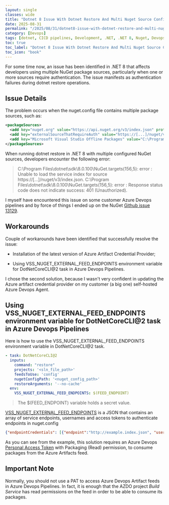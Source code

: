 ```yaml
---
layout: single
classes: wide
title: "Dotnet 8 Issue With Dotnet Restore And Multi Nuget Source Configured"
date: 2025-08-31
permalink: "/2025/08/31/dotnet8-issue-with-dotnet-restore-and-multi-nuget-source-configured/"
category: [Devops]
tags: [dotnet, CICD pipelines, Development, .NET, .NET 8, Nuget, Devops, Azure Devops]
toc: true
toc_label: "Dotnet 8 Issue With Dotnet Restore And Multi Nuget Source Configured"
toc_icon: "book"
---
```

For some time now, an issue has been identified in .NET 8 that affects developers using multiple NuGet package sources, particularly when one or more sources require authentication. The issue manifests as authentication failures during dotnet restore operations.

## Issue Details
The problem occurs when the nuget.config file contains multiple package sources, such as:

```xml
<packageSources>
  <add key="nuget.org" value="https://api.nuget.org/v3/index.json" protocolVersion="3" />
  <add key="externalSourceThatRequireAuth" value="https://[...]/nuget/v3/index.json"/>
  <add key="Microsoft Visual Studio Offline Packages" value="C:\Program Files (x86)\Microsoft SDKs\NuGetPackages\" />
</packageSources>
```

When running dotnet restore in .NET 8 with multiple configured NuGet sources, developers encounter the following error:
> C:\Program Files\dotnet\sdk\8.0.100\NuGet.targets(156,5): error : Unable to load the service index for source https://[...]/nuget/v3/index.json. 
> C:\Program Files\dotnet\sdk\8.0.100\NuGet.targets(156,5): error : Response status code does not indicate success: 401 (Unauthorized). 

I myself have encountered this issue on some customer Azure Devops pipelines and by force of things I ended up on the NuGet [Github issue 13129](https://github.com/NuGet/Home/issues/13129).

## Workarounds

Couple of workarounds have been identified that successfully resolve the issue:

- Installation of the latest version of Azure Artifact Credential Provider;

- Using VSS_NUGET_EXTERNAL_FEED_ENDPOINTS environment variable for DotNetCoreCLI@2 task in Azure Devops Pipelines.

I chose the second solution, because I wasn't very confident in updating the Azure artifact credential provider on my customer (a big one) self-hosted Azure Devops Agent.

## Using VSS_NUGET_EXTERNAL_FEED_ENDPOINTS environment variable for DotNetCoreCLI@2 task in Azure Devops Pipelines
Here is how to use the VSS_NUGET_EXTERNAL_FEED_ENDPOINTS environment variable in DotNetCoreCLI@2 task.

```yml
- task: DotNetCoreCLI@2
  inputs:
    command: "restore"
    projects: '<sln_file_path>'
    feedsToUse: 'config'
    nugetConfigPath: '<nuget_config_path>'
    restoreArguments: '--no-cache'
  env:
    VSS_NUGET_EXTERNAL_FEED_ENDPOINTS: $(FEED_ENDPOINT)
```
> The $(FEED_ENDPOINT) variable holds a secret value.

[VSS_NUGET_EXTERNAL_FEED_ENDPOINTS](https://github.com/microsoft/artifacts-credprovider#other-automated-build-scenarios) is a JSON that contains an array of service endpoints, usernames and access tokens to authenticate endpoints in nuget.config

```json
{"endpointCredentials": [{"endpoint":"http://example.index.json", "username":"optional", "password":"accesstoken"}]}
```

As you can see from the example, this solution requires an Azure Devops [Personal Access Token](https://learn.microsoft.com/en-us/azure/devops/organizations/accounts/use-personal-access-tokens-to-authenticate?view=azure-devops&tabs=Windows) with Packaging (Read) permission, to consume packages from the Azure Artifacts feed.


## Important Note
Normally, you should not use a PAT to access Azure Devops Artifact feeds in Azure Devops Pipelines.
In fact, it is enough that the AZDO project *Build Service* has read permissions on the feed in order to be able to consume its packages.